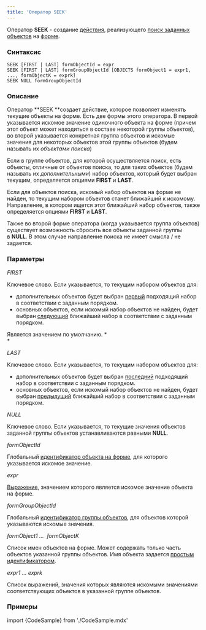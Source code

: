 ```yaml
---
title: 'Оператор SEEK'
---
```


Оператор **SEEK** - создание [действия](Actions.md), реализующего [поиск заданных объектов](Search_SEEK_.md) на [форме](Forms.md).

### Синтаксис

    SEEK [FIRST | LAST] formObjectId = expr
    SEEK [FIRST | LAST] formGroupObjectId [OBJECTS formObject1 = expr1, ..., formObjectK = exprk]
    SEEK NULL formGroupObjectId

### Описание

Оператор **SEEK **создает действие, которое позволяет изменять текущие объекты на форме. Есть две формы этого оператора. В первой указывается искомое значение одиночного объекта на форме (причем этот объект может находиться в составе некоторой группы объектов), во второй указывается конкретная группа объектов и искомые значения для некоторых объектов этой группы объектов (будем называть их *объектами поиска*)

Если в группе объектов, для которой осуществляется поиск, есть объекты, отличные от объектов поиска, то для таких объектов (будем называть их *дополнительными*) набор объектов, который будет выбран текущим, определяется опциями **FIRST** и **LAST**.

Если для объектов поиска, искомый набор объектов на форме не найден, то текущим набором объектов станет ближайший к искомому. Направление, в котором ищется этот ближайший набор объектов, также определяется опциями **FIRST** и **LAST**.

Также во второй форме оператора (когда указывается группа объектов) существует возможность сбросить все объекты заданной группы в **NULL**. В этом случае направление поиска не имеет смысла / не задается.

### Параметры

*FIRST*

Ключевое слово. Если указывается, то текущим набором объектов для:

-   дополнительных объектов будет выбран <u>первый</u> подходящий набор в соответствии с заданным порядком. 
-   основных объектов, если искомый набор объектов не найден, будет выбран <u>следующий</u> ближайший набор в соответствии с заданным порядком. 

Является значением по умолчанию. *  
*

*LAST*

Ключевое слово. Если указывается, то текущим набором объектов для:

-   дополнительных объектов будет выбран <u>последний</u> подходящий набор в соответствии с заданным порядком. 
-   основных объектов, если искомый набор объектов не найден, будет выбран <u>предыдущий</u> ближайший набор в соответствии с заданным порядком. 

*NULL*

Ключевое слово. Если указывается, то текущие значения объектов заданной группы объектов устанавливаются равными **NULL**.

*formObjectId*

Глобальный [идентификатор объекта на форме](IDs.md#groupobjectid-broken), для которого указывается искомое значение.

*expr*

[Выражение](Expression.md), значением которого является искомое значение объекта на форме.

*formGroupObjectId*

Глобальный [идентификатор группы объектов](IDs.md#groupobjectid-broken), для объектов которой указываются искомые значения.

*formObject1 ...  formObjectK*

Список имен объектов на форме. Может содержать только часть объектов указанной группы объектов. Имя объекта задается [простым идентификатором](IDs.md#id-broken).

*expr1 ... exprk*

Список выражений, значения которых являются искомыми значениями соответствующих объектов в указанной группе объектов.

### Примеры

import {CodeSample} from './CodeSample.mdx'

<CodeSample url="https://ru-documentation.lsfusion.org/sample?file=ActionSample&block=seek"/>

